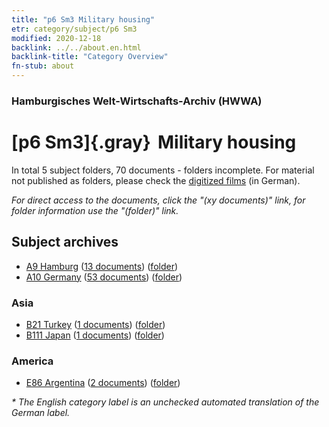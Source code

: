 ```yaml
---
title: "p6 Sm3 Military housing"
etr: category/subject/p6 Sm3
modified: 2020-12-18
backlink: ../../about.en.html
backlink-title: "Category Overview"
fn-stub: about
---
```


### Hamburgisches Welt-Wirtschafts-Archiv (HWWA)
# [p6 Sm3]{.gray}&#8201; Military housing&#160; 





In total 5 subject folders, 70 documents - folders incomplete.
For material not published as folders, please check the [digitized films](/film/h1_sh) (in German).

_For direct access to the documents, click the "(xy documents)" link, for folder information use the "(folder)" link._

## Subject archives


- [A9 Hamburg](../../../geo/about.en.html#A9) (<a href="https://dfg-viewer.de/show/?tx_dlf[id]=https://pm20.zbw.eu/mets/sh/1409xx/140905/1459xx/145935/public.mets.en.xml" target="_blank">13 documents</a>) ([folder](http://purl.org/pressemappe20/folder/sh/140905,145935))
- [A10 Germany](../../../geo/about.en.html#A10) (<a href="https://dfg-viewer.de/show/?tx_dlf[id]=https://pm20.zbw.eu/mets/sh/1261xx/126128/1459xx/145935/public.mets.en.xml" target="_blank">53 documents</a>) ([folder](http://purl.org/pressemappe20/folder/sh/126128,145935))

### Asia

- [B21 Turkey](../../../geo/about.en.html#B21) (<a href="https://dfg-viewer.de/show/?tx_dlf[id]=https://pm20.zbw.eu/mets/sh/1411xx/141111/1459xx/145935/public.mets.en.xml" target="_blank">1 documents</a>) ([folder](http://purl.org/pressemappe20/folder/sh/141111,145935))
- [B111 Japan](../../../geo/about.en.html#B111) (<a href="https://dfg-viewer.de/show/?tx_dlf[id]=https://pm20.zbw.eu/mets/sh/1412xx/141272/1459xx/145935/public.mets.en.xml" target="_blank">1 documents</a>) ([folder](http://purl.org/pressemappe20/folder/sh/141272,145935))

### America

- [E86 Argentina](../../../geo/about.en.html#E86) (<a href="https://dfg-viewer.de/show/?tx_dlf[id]=https://pm20.zbw.eu/mets/sh/1416xx/141692/1459xx/145935/public.mets.en.xml" target="_blank">2 documents</a>) ([folder](http://purl.org/pressemappe20/folder/sh/141692,145935))


_* The English category label is an unchecked automated translation of the German label._

